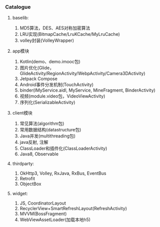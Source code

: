 ### Catalogue

1. baselib: 
    1. MD5算法，DES、AES对称加密算法
    2. LRU实现(BitmapCache/LruKCache/MyLruCache)
    3. volley封装(VolleyWrapper)

2. app模块
    1. Kotlin(demo、demo.imooc包)
    2. 图片优化(Glide，GlideActivity/RegionActivity/WebpActivity/Camera3DActivity)
    3. Jetpack Compose
    4. Android事件分发机制(TouchActivity)
    5. binder(IMyService.aidl, MyService, MineFragment, BinderActivity)
    6. 视频(module.video包，VideoViewActivity)
    7. 序列化(SerializableActivity)

3. client模块
    1. 常见算法(algorithm包)
    2. 常用数据结构(datastructure包)
    3. Java并发(multithreading包)
    4. java反射, 注解
    5. ClassLoader和插件化(ClassLoaderActivity)
    6. Java8, Observable

4. thirdparty: 
    1. OkHttp3, Volley, RxJava, RxBus, EventBus
    2. Retrofit
    3. ObjectBox

5. widget: 
    1. JS, CoordinatorLayout
    2. RecyclerView+SmartRefreshLayout(RefreshActivity)
    3. MVVM(BossFragment)
    4. WebViewAssetLoader(加载本地h5)
